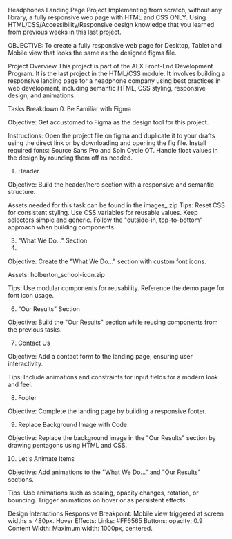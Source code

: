 
Headphones Landing Page Project
 Implementing from scratch, without any library, a fully responsive web page with HTML and CSS  ONLY. 
 Using HTML/CSS/Accessibility/Responsive design knowledge that you learned from previous weeks in this last project.
 
 
OBJECTIVE: To create a fully responsive web page for Desktop, Tablet and Mobile view that looks the same as the designed figma file.


Project Overview
 This project is part of the ALX Front-End Development Program. 
 It is the last project in the HTML/CSS module. It involves building a responsive landing page for a headphone company using best 
 practices in web development, including semantic HTML, CSS styling, responsive design, and animations.
 

Tasks Breakdown
 0. Be Familiar with Figma
 
Objective: Get accustomed to Figma as the design tool for this project.

Instructions:
 Open the project file on figma and duplicate it to your drafts using the direct link or by downloading and opening the fig file.
 Install required fonts: Source Sans Pro and Spin Cycle OT.
 Handle float values in the design by rounding them off as needed.

 1. Header
   
Objective: Build the header/hero section with a responsive and semantic structure.

 Assets needed for this task can be found in the images_.zip
Tips:
 Reset CSS for consistent styling.
 Use CSS variables for reusable values.
 Keep selectors simple and generic.
 Follow the "outside-in, top-to-bottom" approach when building components.

 3. "What We Do..." Section
 4. 
Objective: Create the "What We Do..." section with custom font icons.

Assets: holberton_school-icon.zip

Tips:
 Use modular components for reusability.
 Reference the demo page for font icon usage.

 6. "Our Results" Section
  
Objective: Build the "Our Results" section while reusing components from the previous tasks.


 7. Contact Us
   
Objective: Add a contact form to the landing page, ensuring user interactivity.

Tips:
 Include animations and constraints for input fields for a modern look and feel.

 8. Footer
   
Objective: Complete the landing page by building a responsive footer.

 9. Replace Background Image with Code
     
Objective: Replace the background image in the "Our Results" section by drawing pentagons using HTML and CSS.

 10. Let's Animate Items
    
Objective: Add animations to the "What We Do..." and "Our Results" sections.

Tips:
 Use animations such as scaling, opacity changes, rotation, or bouncing.
 Trigger animations on hover or as persistent effects.

Design Interactions
Responsive Breakpoint:
Mobile view triggered at screen widths ≤ 480px.
Hover Effects:
Links: #FF6565
Buttons: opacity: 0.9
Content Width:
Maximum width: 1000px, centered.
